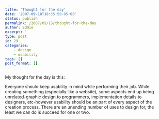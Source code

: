```yaml
---
title: 'Thought for the day'
date: '2007-09-18T18:55:50-05:00'
status: publish
permalink: /2007/09/18/thought-for-the-day
author: Eddie
excerpt: ''
type: post
id: 29
categories:
    - design
    - usability
tags: []
post_format: []
---
```

My thought for the day is this:

Everyone should keep usability in mind while performing their job. While creating something (especially like a website), some aspects end up being unrelated-graphic design to programmers, implementation details to designers, etc-however usability should be an part of every aspect of the creation process. There are an unending number of uses to design for, the least we can do is succeed for one or two.